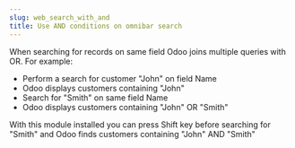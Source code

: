 ```yaml
---
slug: web_search_with_and
title: Use AND conditions on omnibar search
---
```

When searching for records on same field Odoo joins multiple queries with OR. For example:

* Perform a search for customer "John" on field Name
* Odoo displays customers containing "John"
* Search for "Smith" on same field Name
* Odoo displays customers containing "John" OR "Smith"

With this module installed you can press Shift key before searching for "Smith" and Odoo finds customers containing "John" AND "Smith"
